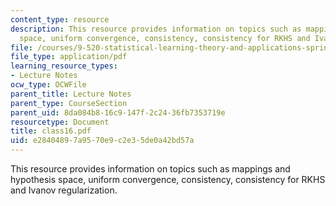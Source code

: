 ```yaml
---
content_type: resource
description: This resource provides information on topics such as mappings and hypothesis
  space, uniform convergence, consistency, consistency for RKHS and Ivanov regularization.
file: /courses/9-520-statistical-learning-theory-and-applications-spring-2006/e28404897a9570e9c2e35de0a42bd57a_class16.pdf
file_type: application/pdf
learning_resource_types:
- Lecture Notes
ocw_type: OCWFile
parent_title: Lecture Notes
parent_type: CourseSection
parent_uid: 8da084b8-16c9-147f-2c24-36fb7353719e
resourcetype: Document
title: class16.pdf
uid: e2840489-7a95-70e9-c2e3-5de0a42bd57a
---
```

This resource provides information on topics such as mappings and hypothesis space, uniform convergence, consistency, consistency for RKHS and Ivanov regularization.

